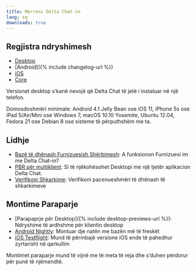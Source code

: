 ```yaml
---
title: Merreni Delta Chat-in
lang: sq
downloads: true
---
```


## Regjistra ndryshimesh

* [Desktop](https://github.com/deltachat/deltachat-desktop/blob/master/CHANGELOG.md)
* [Android]({% include changelog-url %})
* [iOS](https://github.com/deltachat/deltachat-ios/blob/master/CHANGELOG.md)
* [Core](https://github.com/deltachat/deltachat-core-rust/blob/master/CHANGELOG.md)

Versionet desktop s’kanë nevojë që Delta Chat të jetë i instaluar në një telefon.

Domosdoshmëri minimale:
Android 4.1 Jelly Bean
ose iOS 11, iPhone 5s ose iPad 5/Air/Mini
ose Windows 7, macOS 10.10 Yosemite, Ubuntu 12.04, Fedora 21 ose Debian 8
ose sisteme të përputhshëm me ta.

## Lidhje

* [Bazë të dhënash Furnizuesish Shërbimesh](https://providers.delta.chat/): A funksionon Furnizuesi im me Delta Chat-in?
* [PBR për multiklient](help#multiclient): Si të njëkohësohet Desktopi me një tjetër aplikacion Delta Chat.
* [Verifikoni Shkarkime](verify-downloads): Verifikoni pacenueshmëri të dhënash të shkarkimeve

## Montime Paraparje

* [Parapaprje për Desktop]({% include desktop-previews-url %}): Ndryshime të ardhshme për klientin desktop
* [Android Nightly](https://download.delta.chat/android/nightly/): Montuar dje natën me bazën më të freskët
* [iOS Testflight](https://testflight.apple.com/join/uEMc1NxS): Mund të përmbajë versione iOS ende të pahedhur zyrtarisht në qarkullim

Montimet paraparje mund të vijnë me të meta të reja dhe s’duhen përdorur për punë të njëmendtë.